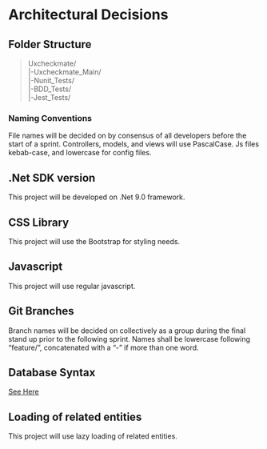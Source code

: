 # Architectural Decisions
## Folder Structure
> Uxcheckmate/   
    |-Uxcheckmate_Main/   
    |-Nunit_Tests/   
    |-BDD_Tests/   
    |-Jest_Tests/   
### Naming Conventions
File names will be decided on by consensus of all developers before the start of a sprint. Controllers, models, and views will use PascalCase. Js files kebab-case, and lowercase for config files. 
## .Net SDK version
This project will be developed on .Net 9.0 framework.
## CSS Library
This project will use the Bootstrap for styling needs.
## Javascript
This project will use regular javascript.
## Git Branches
Branch names will be decided on collectively as a group during the final stand up prior to the following sprint. Names shall be lowercase following “feature/”, concatenated with a “-” if more than one word.
## Database Syntax
[See Here](assets/dbsyntax.png)
## Loading of related entities
This project will use lazy loading of related entities. 
	
